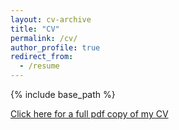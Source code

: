 ```yaml
---
layout: cv-archive
title: "CV"
permalink: /cv/
author_profile: true
redirect_from:
  - /resume
---
```


<style>
a.uline {text-decoration:underline;}
</style>

{% include base_path %}

<a href="https://drive.google.com/file/d/1e5B-DY95YnXqnnka3m-oCX0gS6wanHOK/view?usp=sharing" class="uline">Click here for a full pdf copy of my CV</a>
